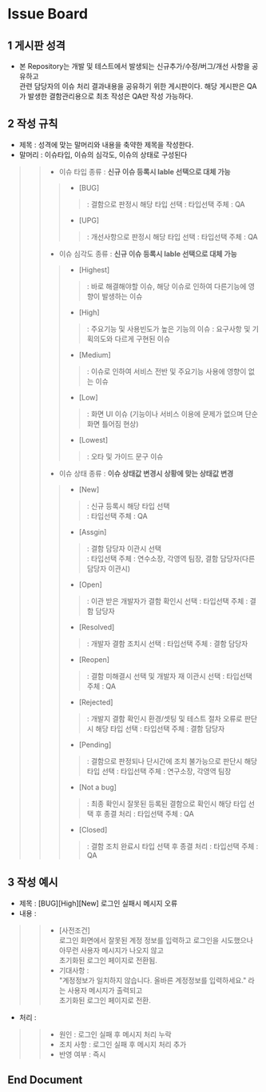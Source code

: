 # Issue Board
  
## 1 게시판 성격  
* 본 Repository는 개발 및 테스트에서 발생되는 신규추가/수정/버그/개선 사항을 공유하고  
관련 담당자의 이슈 처리 결과내용을 공유하기 위한 게시판이다.
해당 게시판은 QA가 발생한 결함관리용으로 최초 작성은 QA만 작성 가능하다.
  
## 2 작성 규칙  
* 제목 : 성격에 맞는 말머리와 내용을 축약한 제목을 작성한다.  
* 말머리 : 이슈타입, 이슈의 심각도, 이슈의 상태로 구성된다
>> * 이슈 타입 종류 : **신규 이슈 등록시 lable 선택으로 대체 가능**
>>> * [BUG]
>>>> : 결함으로 판정시 해당 타입 선택
>>>> : 타입선택 주체 : QA
>>> * [UPG]
>>>> : 개선사항으로 판정시 해당 타입 선택 
>>>> : 타입선택 주체 : QA
>> * 이슈 심각도 종류 : **신규 이슈 등록시 lable 선택으로 대체 가능**
>>> * [Highest]
>>>> : 바로 해결해야할 이슈, 해당 이슈로 인하여 다른기능에 영향이 발생하는 이슈
>>> * [High]
>>>> : 주요기능 및 사용빈도가 높은 기능의 이슈
>>>> : 요구사항 및 기획의도와 다르게 구현된 이슈
>>> * [Medium]
>>>> : 이슈로 인하여 서비스 전반 및 주요기능 사용에 영향이 없는 이슈
>>> * [Low]
>>>> : 화면 UI 이슈 (기능이나 서비스 이용에 문제가 없으며 단순 화면 틀어짐 현상)
>>> * [Lowest]
>>>> : 오타 및 가이드 문구 이슈
>> * 이슈 상태 종류 : **이슈 상태값 변경시 상황에 맞는 상태값 변경**
>>> * [New]
>>>> : 신규 등록시 해당 타입 선택  
>>>> : 타입선택 주체 : QA
>>> * [Assgin]
>>>> : 결함 담당자 이관시 선택  
>>>> : 타입선택 주체 : 연수소장, 각영역 팀장, 결함 담당자(다른담당자 이관시)
>>> * [Open]
>>>> : 이관 받은 개발자가 결함 확인시 선택
>>>> : 타입선택 주체 : 결함 담당자
>>> * [Resolved]
>>>> : 개발자 결함 조치시 선택
>>>> : 타입선택 주체 : 결함 담당자
>>> * [Reopen]
>>>> : 결함 미해결시 선택 및 개발자 재 이관시 선택
>>>> : 타입선택 주체 : QA
>>> * [Rejected]
>>>> : 개발지 결함 확인시 환경/셋팅 및 테스트 절차 오류로 판단시 해당 타입 선택
>>>> : 타입선택 주체 : 결함 담당자
>>> * [Pending]
>>>> : 결함으로 판정되나 단시간에 조치 불가능으로 판단시 해당 타입 선택
>>>> : 타입선택 주체 : 연구소장, 각영역 팀장
>>> * [Not a bug]
>>>> : 최종 확인시 잘못된 등록된 결함으로 확인시 해당 타입 선택 후 종결 처리
>>>> : 타입선택 주체 : QA
>>> * [Closed]
>>>> : 결함 조치 완료시 타입 선택 후 종결 처리
>>>> : 타입선택 주체 : QA


## 3 작성 예시  
* 제목 : [BUG][High][New] 로그인 실패시 메시지 오류  
* 내용 :   
>> * [사전조건]  
로그인 화면에서 잘못된 계정 정보를 입력하고 로그인을 시도했으나 아무런 사용자 메시지가 나오지 않고  
초기화된 로그인 페이지로 전환됨.  
>> * 기대사항 :   
"계정정보가 일치하지 않습니다. 올바른 계정정보를 입력하세요." 라는 사용자 메시지가 출력되고   
초기화된 로그인 페이지로 전환.  
* 처리 :   
>> * 원인 : 로그인 실패 후 메시지 처리 누락  
>> * 조치 사항 : 로그인 실패 후 메시지 처리 추가  
>> * 반영 여부 : 즉시   
  
## **End Document**
